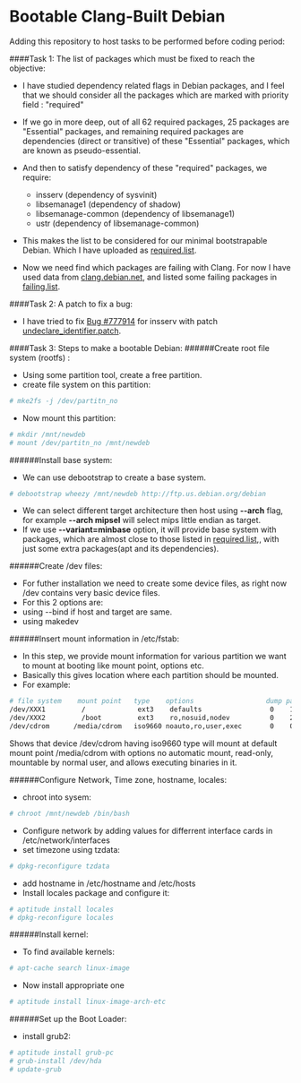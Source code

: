 # Bootable Clang-Built Debian
Adding this repository to host tasks to be performed before coding period:

####Task 1: The list of packages which must be fixed to reach the objective:

- I have studied dependency related flags in Debian packages, and I feel
  that we should consider all the packages which are marked with priority
  field : "required"

- If we go in more deep, out of all 62 required packages, 25 packages are
  "Essential" packages, and remaining required packages are dependencies
  (direct or transitive) of these "Essential" packages, which are known
  as pseudo-essential.

- And then to satisfy dependency of these "required" packages, we require:
  - insserv (dependency of sysvinit)
  - libsemanage1 (dependency of shadow)
  - libsemanage-common (dependency of libsemanage1)
  - ustr (dependency of  libsemanage-common)

- This makes the list to be considered for our minimal bootstrapable Debian.
  Which I have uploaded as [required.list](https://github.com/Mohit7/Debian-Clang/blob/master/required.list "required list").

- Now we need find which packages are failing with Clang. For now I have used data from [clang.debian.net](http://clang.debian.net "clang.debian.net"), and listed some failing packages 
  in [failing.list](https://github.com/Mohit7/Debian-Clang/blob/master/failing.list "required list").

####Task 2: A patch to fix a bug:

- I have tried to fix [Bug #777914](https://bugs.debian.org/cgi-bin/bugreport.cgi?bug=777914 "insserv bug") for insserv with patch [undeclare_identifier.patch](https://github.com/Mohit7/Debian-Clang/blob/master/undeclare_identifier.patch "insserv patch").

####Task 3: Steps to make a bootable Debian:
######Create root file system (rootfs) :
 - Using some partition tool, create a free partition.
 - create file system on this partition:
```sh
# mke2fs -j /dev/partitn_no
```
 - Now mount this partition:
```sh
# mkdir /mnt/newdeb
# mount /dev/partitn_no /mnt/newdeb
```

######Install base system:
- We can use debootstrap to create a base system.
```sh
# debootstrap wheezy /mnt/newdeb http://ftp.us.debian.org/debian
```
- We can select different target architecture then host using **--arch** flag, for example **--arch mipsel** will select mips little endian as target.
- If we use **--variant=minbase** option, it will provide base system with packages, which are almost close to those listed in [required.list](https://github.com/Mohit7/Debian-Clang/blob/master/required.list "required list"),, with just some extra packages(apt and its dependencies).

######Create /dev files:
- For futher installation we need to create some device files, as right now /dev contains very basic device files.
- For this 2 options are:
 - using --bind if host and target are same.
 - using makedev

######Insert mount information in /etc/fstab:
- In this step, we provide mount information for various partition we want to mount at booting like mount point, options etc.
- Basically this gives location where each partition should be mounted.
- For example:
```sh
# file system    mount point   type    options                  dump pass
/dev/XXX1         /             ext3    defaults                 0    1
/dev/XXX2         /boot         ext3    ro,nosuid,nodev          0    2
/dev/cdrom      /media/cdrom   iso9660 noauto,ro,user,exec       0    0
```
Shows that device /dev/cdrom having iso9660 type will mount at default mount point /media/cdrom with options no automatic mount, read-only, mountable by normal user, and allows executing binaries in it.

######Configure Network, Time zone, hostname, locales:
- chroot into sysem:
```sh
# chroot /mnt/newdeb /bin/bash
```
- Configure network by adding values for differrent interface cards in /etc/network/interfaces
- set timezone using tzdata:
```sh
# dpkg-reconfigure tzdata
```
- add hostname in /etc/hostname and /etc/hosts
- Install locales package and configure it:
```sh
# aptitude install locales
# dpkg-reconfigure locales
```

######Install kernel:
- To find available kernels:
```sh
# apt-cache search linux-image
```
- Now install appropriate one
```sh
# aptitude install linux-image-arch-etc
```

######Set up the Boot Loader:
- install grub2:
```sh
# aptitude install grub-pc
# grub-install /dev/hda
# update-grub
```
